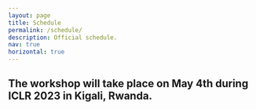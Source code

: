 ```yaml
---
layout: page
title: Schedule
permalink: /schedule/
description: Official schedule.
nav: true
horizontal: true
---
```


## The workshop will take place on May 4th during ICLR 2023 in Kigali, Rwanda.

<!-- <table style="width:100%">
        <tr>
        <th style="text-align:right; width:15%">Time (UTC)</th>
        <th style="text-align:left; width: 85%">Session</th>
        </tr>
    {% for time in site.data.schedule %}
        <tr>
        <td style="text-align:right">{{ time.start }} - {{ time.end }} </td>
        <td style="text-align:left"><strong>{{ time.categories}}</strong> {{ time.title }}<br/>{{ time.desc}}</td>
        </tr>
    {% endfor %}
</table> -->
